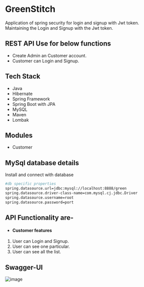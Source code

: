 # GreenStitch
Application of spring security for login and signup with Jwt token. Maintaining the Login and Signup with the Jwt token. 

## REST API Use for below functions
- Create Admin an Customer account.
- Customer can Login and Signup.

## Tech Stack
- Java
- Hibernate
- Spring Framework
- Spring Boot with JPA
- MySQL
- Maven
- Lombak

## Modules
- Customer

## MySql database details

Install and connect with database

```bash
#db specific properties
spring.datasource.url=jdbc:mysql://localhost:8888/green
spring.datasource.driver-class-name=com.mysql.cj.jdbc.Driver
spring.datasource.username=root
spring.datasource.password=port
```
## API Functionality are-

- #### Customer features
1.  User can Login and Signup.
2.  User can see one particular.
3.  User can see all the list.


## Swagger-UI
![image](https://github.com/Kapil7982/GreenStitch/assets/103938868/57b566d5-b92c-4d1d-bf0a-83618ccb2d88)


